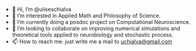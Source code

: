 - 👋 Hi, I’m @uliseschialva
- 👀 I’m interested in Applied Math and Philosophy of Science.
- 🌱 I’m currently doing a posdoc project on Computational Neuroscience.
- 💞️ I’m looking to collaborate on improving numerical simulations and theoretical tools applied to neurobiology and stochastic process.
- 📫 How to reach me: just write me a mail to uchialva@gmail.com

<!---
uliseschialva/uliseschialva is a ✨ special ✨ repository because its `README.md` (this file) appears on your GitHub profile.
You can click the Preview link to take a look at your changes.
--->
